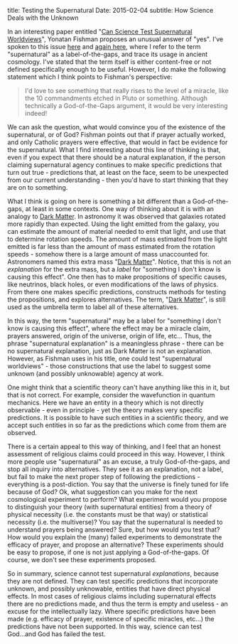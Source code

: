 title: Testing the Supernatural
Date: 2015-02-04
subtitle: How Science Deals with the Unknown

In an interesting paper entitled "[Can Science Test Supernatural Worldviews]", Yonatan Fishman proposes an unusual answer of "yes".  I've spoken to this issue [here] and [again here], where I refer to the term "supernatural" as a label-of-the-gaps, and trace its usage in ancient cosmology.  I've stated that the term itself is either content-free or not defined specifically enough to be useful.  However, I do make the following statement which I think points to Fishman's perspective:
> I'd love to see something that really rises to the level of a miracle, like the 10 commandments etched in Pluto or something. Although technically a God-of-the-Gaps argument, it would be very interesting indeed! 

We can ask the question, what would convince you of the existence of the supernatural, or of God?  Fishman points out that if prayer actually worked, and only Catholic prayers were effective, that would in fact be evidence for the supernatural.  What I find interesting about this line of thinking is that, even if you expect that there should be a natural explanation, if the person claiming supernatural agency continues to make specific predictions that turn out true - predictions that, at least on the face, seem to be unexpected from our current understanding - then you'd have to start thinking that they are on to something.

What I think is going on here is something a bit different than a God-of-the-gaps, at least in some contexts.  One way of thinking about it is with an analogy to [Dark Matter].  In astronomy it was observed that galaxies rotated more rapidly than expected.  Using the light emitted from the galaxy, you can estimate the amount of material needed to emit that light, and use that to determine rotation speeds.  The amount of mass estimated from the light emitted is far less than the amount of mass estimated from the rotation speeds - somehow there is a large amount of mass unaccounted for.  Astronomers named this extra mass "[Dark Matter]".  Notice, that this is not an *explanation* for the extra mass, but a *label* for "something I don't know is causing this effect".  One then has to make propositions of specific causes, like neutrinos, black holes, or even modifications of the laws of physics.  From there one makes specific predictions, constructs methods for testing the propositions, and explores alternatives.  The term, "[Dark Matter]", is still used as the umbrella term to label all of these alternatives.  

In this way, the term "supernatural" may be a label for "something I don't know is causing this effect", where the effect may be a miracle claim, prayers answered, origin of the universe, origin of life, etc...  Thus, the phrase "supernatural explanation" is a meaningless phrase - there can be no supernatural explanation, just as Dark Matter is not an explanation.  However, as Fishman uses in his title, one could test "supernatural worldviews" - those constructions that use the label to suggest some unknown (and possibly unknowable) agency at work.  

One might think that a scientific theory can't have anything like this in it, but that is not correct.  For example, consider the wavefunction in quantum mechanics.  Here we have an entity in a theory which is not directly observable - even in principle - yet the theory makes very specific predictions.  It is possible to have such entities in a scientific theory, and we accept such entities in so far as the predictions which come from them are observed.

There is a certain appeal to this way of thinking, and I feel that an honest assessment of religious claims could proceed in this way.  However, I think more people use "supernatural" as an excuse, a truly God-of-the-gaps, and stop all inquiry into alternatives.  They see it as an explanation, not a label, but fail to make the next proper step of following the predictions - everything is a post-diction.  You say that the universe is finely tuned for life because of God?  Ok, what suggestion can you make for the next cosmological experiment to perform?  What experiment would you propose to distinguish your theory (with supernatural entities) from a theory of physical necessity (i.e. the constants must be that way) or statistical necessity (i.e. the multiverse)?  You say that the supernatural is needed to understand prayers being answered?  Sure, but how would you test that?  How would you explain the (many) failed experiments to demonstrate the efficacy of prayer, and propose an alternative?  These experiments should be easy to propose, if one is not just applying a God-of-the-gaps.  Of course, we don't see these experiments proposed.  

So in summary, science cannot test supernatural *explanations*, because they are not defined.  They can test specific predictions that incorporate unknown, and possibly unknowable, entities that have direct physical effects.   In most cases of religious claims including supernatural effects there are no predictions made, and thus the term is empty and useless - an excuse for the intellectually lazy.  Where specific predictions have been made (e.g. efficacy of prayer, existence of specific miracles, etc...) the predictions have not been supported.  In this way, science can test God...and God has failed the test. 


[Can Science Test Supernatural Worldviews]: http://www.naturalism.org/Can%20Science%20Test%20Supernatural%20Worldviews-%20Final%20Author%27s%20Copy%20%28Fishman%202007%29.pdf
[here]: {filename}wordpress_migration/closed-to-the-supernatural.md
[again here]: {filename}wordpress_migration/the-supernatural-and-the-history-of-cosmology.md
[Dark Matter]: http://en.wikipedia.org/wiki/Dark_matter